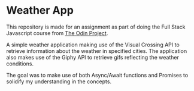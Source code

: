 # Weather App

This repository is made for an assignment as part of doing the Full Stack Javascript course
from [The Odin Project](https://www.theodinproject.com/dashboard).

A simple weather application making use of the Visual Crossing API to retrieve information about
the weather in specified cities. The application also makes use of the Giphy API to retrieve
gifs reflecting the weather conditions.

The goal was to make use of both Async/Await functions and Promises to solidify my understanding
in the concepts.

